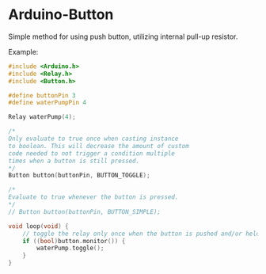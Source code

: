 # Arduino-Button

Simple method for using push button, utilizing internal pull-up resistor.

Example:

```c++
#include <Arduino.h>
#include <Relay.h>
#include <Button.h>

#define buttonPin 3
#define waterPumpPin 4

Relay waterPump(4);

/*
Only evaluate to true once when casting instance
to boolean. This will decrease the amount of custom
code needed to not trigger a condition multiple
times when a button is still pressed. 
*/
Button button(buttonPin, BUTTON_TOGGLE);

/*
Evaluate to true whenever the button is pressed.
*/
// Button button(buttonPin, BUTTON_SIMPLE);

void loop(void) {
    // toggle the relay only once when the button is pushed and/or held down
    if ((bool)button.monitor()) {
        waterPump.toggle();
    }
}
```